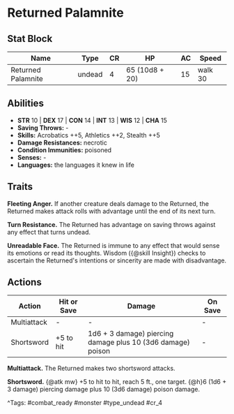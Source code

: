 # Returned Palamnite

## Stat Block

| Name | Type | CR | HP | AC | Speed |
|------|------|----|----|----|-------|
| Returned Palamnite | undead | 4 | 65 (10d8 + 20) | 15 | walk 30 |

## Abilities

- **STR** 10 | **DEX** 17 | **CON** 14 | **INT** 13 | **WIS** 12 | **CHA** 15
- **Saving Throws:** -  
- **Skills:** Acrobatics ++5, Athletics ++2, Stealth ++5  
- **Damage Resistances:** necrotic  
- **Condition Immunities:** poisoned  
- **Senses:** -  
- **Languages:** the languages it knew in life

## Traits

**Fleeting Anger.** If another creature deals damage to the Returned, the Returned makes attack rolls with advantage until the end of its next turn.

**Turn Resistance.** The Returned has advantage on saving throws against any effect that turns undead.

**Unreadable Face.** The Returned is immune to any effect that would sense its emotions or read its thoughts. Wisdom ({@skill Insight}) checks to ascertain the Returned's intentions or sincerity are made with disadvantage.


## Actions

| Action | Hit or Save | Damage | On Save |
|--------|--------------|--------|----------|
| Multiattack | - | - | - |
| Shortsword | +5 to hit | 1d6 + 3 damage) piercing damage plus 10 (3d6 damage) poison | - |

**Multiattack.** The Returned makes two shortsword attacks.

**Shortsword.** {@atk mw} +5 to hit to hit, reach 5 ft., one target. {@h}6 (1d6 + 3 damage) piercing damage plus 10 (3d6 damage) poison damage.


^Tags: #combat_ready #monster #type_undead #cr_4